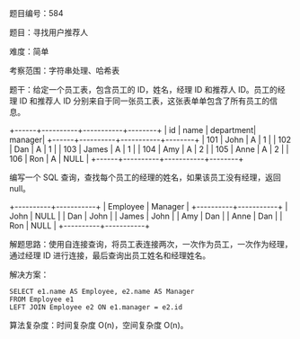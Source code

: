 题目编号：584

题目：寻找用户推荐人

难度：简单

考察范围：字符串处理、哈希表

题干：给定一个员工表，包含员工的 ID，姓名，经理 ID 和推荐人 ID。员工的经理 ID 和推荐人 ID 分别来自于同一张员工表，这张表单单包含了所有员工的信息。

+------+----------+-----------+--------+
| id   | name     | department| manager|
+------+----------+-----------+--------+
| 101  | John     | A         | 1      |
| 102  | Dan      | A         | 1      |
| 103  | James    | A         | 1      |
| 104  | Amy      | A         | 2      |
| 105  | Anne     | A         | 2      |
| 106  | Ron      | A         | NULL   |
+------+----------+-----------+--------+

编写一个 SQL 查询，查找每个员工的经理的姓名，如果该员工没有经理，返回 null。

+----------+-----------+
| Employee | Manager   |
+----------+-----------+
| John     | NULL      |
| Dan      | John      |
| James    | John      |
| Amy      | Dan       |
| Anne     | Dan       |
| Ron      | NULL      |
+----------+-----------+

解题思路：使用自连接查询，将员工表连接两次，一次作为员工，一次作为经理，通过经理 ID 进行连接，最后查询出员工姓名和经理姓名。

解决方案：

```solidity
SELECT e1.name AS Employee, e2.name AS Manager
FROM Employee e1
LEFT JOIN Employee e2 ON e1.manager = e2.id
```

算法复杂度：时间复杂度 O(n)，空间复杂度 O(n)。